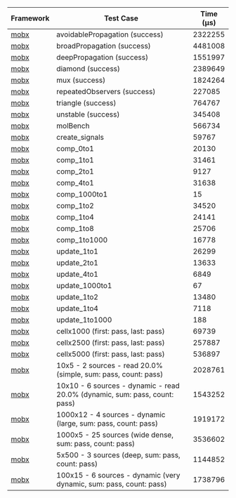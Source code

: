 | Framework | Test Case | Time (μs) |
| --- | --- | --- |
| [mobx](https://github.com/mobxjs/mobx.dart) | avoidablePropagation (success) | 2322255 |
| [mobx](https://github.com/mobxjs/mobx.dart) | broadPropagation (success) | 4481008 |
| [mobx](https://github.com/mobxjs/mobx.dart) | deepPropagation (success) | 1551997 |
| [mobx](https://github.com/mobxjs/mobx.dart) | diamond (success) | 2389649 |
| [mobx](https://github.com/mobxjs/mobx.dart) | mux (success) | 1824264 |
| [mobx](https://github.com/mobxjs/mobx.dart) | repeatedObservers (success) | 227085 |
| [mobx](https://github.com/mobxjs/mobx.dart) | triangle (success) | 764767 |
| [mobx](https://github.com/mobxjs/mobx.dart) | unstable (success) | 345408 |
| [mobx](https://github.com/mobxjs/mobx.dart) | molBench | 566734 |
| [mobx](https://github.com/mobxjs/mobx.dart) | create_signals | 59767 |
| [mobx](https://github.com/mobxjs/mobx.dart) | comp_0to1 | 20130 |
| [mobx](https://github.com/mobxjs/mobx.dart) | comp_1to1 | 31461 |
| [mobx](https://github.com/mobxjs/mobx.dart) | comp_2to1 | 9127 |
| [mobx](https://github.com/mobxjs/mobx.dart) | comp_4to1 | 31638 |
| [mobx](https://github.com/mobxjs/mobx.dart) | comp_1000to1 | 15 |
| [mobx](https://github.com/mobxjs/mobx.dart) | comp_1to2 | 34520 |
| [mobx](https://github.com/mobxjs/mobx.dart) | comp_1to4 | 24141 |
| [mobx](https://github.com/mobxjs/mobx.dart) | comp_1to8 | 25706 |
| [mobx](https://github.com/mobxjs/mobx.dart) | comp_1to1000 | 16778 |
| [mobx](https://github.com/mobxjs/mobx.dart) | update_1to1 | 26299 |
| [mobx](https://github.com/mobxjs/mobx.dart) | update_2to1 | 13633 |
| [mobx](https://github.com/mobxjs/mobx.dart) | update_4to1 | 6849 |
| [mobx](https://github.com/mobxjs/mobx.dart) | update_1000to1 | 67 |
| [mobx](https://github.com/mobxjs/mobx.dart) | update_1to2 | 13480 |
| [mobx](https://github.com/mobxjs/mobx.dart) | update_1to4 | 7118 |
| [mobx](https://github.com/mobxjs/mobx.dart) | update_1to1000 | 188 |
| [mobx](https://github.com/mobxjs/mobx.dart) | cellx1000 (first: pass, last: pass) | 69739 |
| [mobx](https://github.com/mobxjs/mobx.dart) | cellx2500 (first: pass, last: pass) | 257887 |
| [mobx](https://github.com/mobxjs/mobx.dart) | cellx5000 (first: pass, last: pass) | 536897 |
| [mobx](https://github.com/mobxjs/mobx.dart) | 10x5 - 2 sources - read 20.0% (simple, sum: pass, count: pass) | 2028761 |
| [mobx](https://github.com/mobxjs/mobx.dart) | 10x10 - 6 sources - dynamic - read 20.0% (dynamic, sum: pass, count: pass) | 1543252 |
| [mobx](https://github.com/mobxjs/mobx.dart) | 1000x12 - 4 sources - dynamic (large, sum: pass, count: pass) | 1919172 |
| [mobx](https://github.com/mobxjs/mobx.dart) | 1000x5 - 25 sources (wide dense, sum: pass, count: pass) | 3536602 |
| [mobx](https://github.com/mobxjs/mobx.dart) | 5x500 - 3 sources (deep, sum: pass, count: pass) | 1144852 |
| [mobx](https://github.com/mobxjs/mobx.dart) | 100x15 - 6 sources - dynamic (very dynamic, sum: pass, count: pass) | 1738796 |
